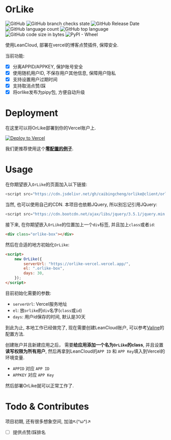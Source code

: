 # OrLike

![GitHub](https://img.shields.io/github/license/caibingcheng/orlike)
![GitHub branch checks state](https://img.shields.io/github/checks-status/caibingcheng/orlike/master)
![GitHub Release Date](https://img.shields.io/github/release-date/caibingcheng/orlike)
![GitHub language count](https://img.shields.io/github/languages/count/caibingcheng/orlike)
![GitHub top language](https://img.shields.io/github/languages/top/caibingcheng/orlike)
![GitHub code size in bytes](https://img.shields.io/github/languages/code-size/caibingcheng/orlike)
![PyPI - Wheel](https://img.shields.io/pypi/wheel/orlike)

使用LeanCloud, 部署在vercel的博客点赞插件, 保障安全.

当前功能:
- [x] 分离APPID/APPKEY, 保护账号安全
- [x] 使用随机用户ID, 不保存用户其他信息, 保障用户隐私
- [x] 支持设置用户过期时间
- [x] 支持取消点赞/踩
- [x] 将orlike发布为pipy包, 方便自动升级

# Deployment

在这里可以将OrLike部署到你的Vercel账户上.

[![Deploy to Vercel](https://camo.githubusercontent.com/f209ca5cc3af7dd930b6bfc55b3d7b6a5fde1aff/68747470733a2f2f76657263656c2e636f6d2f627574746f6e)](https://vercel.com/import/project?template=https://github.com/caibingcheng/orlike-vercel)

我们更推荐使用这个[**零配置的例子**](https://github.com/caibingcheng/orlike-vercel).

# Usage

在你期望嵌入```OrLike```的页面加入以下链接:
```JavaScript
<script src="https://cdn.jsdelivr.net/gh/caibingcheng/orlike@client/orlike.js"></script>
```
当然, 也可以使用自己的CDN. 本项目也依赖JQuery, 所以别忘记引用JQuery:
```JavaScript
<script src="https://cdn.bootcdn.net/ajax/libs/jquery/3.5.1/jquery.min.js"></script>
```

接下来, 在你期望嵌入```OrLike```的位置加上一个```div```标签, 并且加上```class```或者```id```:
```HTML
<div class="orlike-box"></div>
```

然后在合适的地方初始化```OrLike```:
```HTML
<script>
    new OrLike({
        serverUrl: "https://orlike-vercel.vercel.app/",
        el: ".orlike-box",
        days: 30,
    });
</script>
```

目前初始化需要的参数:
- ```serverUrl```: Vercel服务地址
- ```el```: 放```orlike```的```div```名字(```class```或```id```)
- ```days```: 用户id保存的时间, 默认是30天

到此为止, 本地工作已经做完了, 现在需要创建LeanCloud账户, 可以参考[Valine](https://valine.js.org/quickstart.html)的配置方法.

创建账户并且新建应用之后， 需要**给应用添加一个名为```OrLike```的class**, 并且设置**读写权限为所有用户**, 然后再拿到LeanCloud的```APP ID``` 和 ```APP Key```填入到Vercel的环境变量.

- ```APPID``` 对应 ```APP ID```
- ```APPKEY``` 对应 ```APP Key```

然后部署OrLike就可以正常工作了.

# Todo & Contributes
项目初期, 还有很多想象空间, 加油↖(^ω^)↗

- [ ] 提供点赞/踩排名
